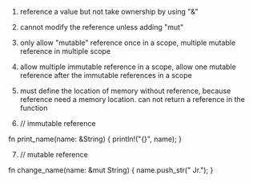 


1. reference a value but not take ownership by using "&"

2. cannot modify the reference unless adding "mut"

3. only allow "mutable" reference once in a scope, multiple mutable reference in multiple scope

4. allow multiple immutable reference in a scope, allow one mutable reference after the immutable references in a scope

5. must define the location of memory without reference, because reference need a memory location. can not return a reference in the function 


6. // immutable reference

fn print_name(name: &String) {
    println!("{}", name);
}


7. // mutable reference

fn change_name(name: &mut String) {
    name.push_str(" Jr.");
}
